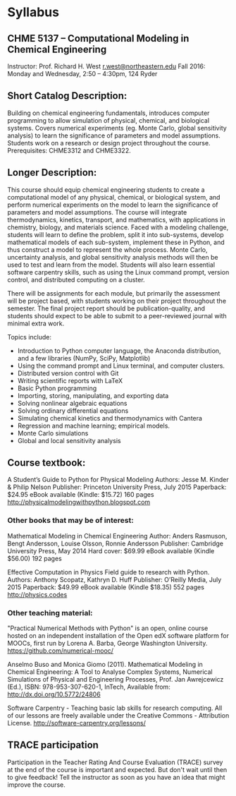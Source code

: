 # Syllabus
## CHME 5137 – Computational Modeling in Chemical Engineering
Instructor: 	Prof. Richard H. West   r.west@northeastern.edu
Fall 2016: 	Monday and Wednesday, 2:50 – 4:30pm,  124 Ryder

## Short Catalog Description:
Building on chemical engineering fundamentals, introduces computer programming to allow simulation of physical, chemical, and biological systems. Covers numerical experiments (eg. Monte Carlo, global sensitivity analysis) to learn the significance of parameters and model assumptions. Students work on a research or design project throughout the course.
Prerequisites: CHME3312 and CHME3322.

## Longer Description:
This course should equip chemical engineering students to create a computational model of any physical, chemical, or biological system, and perform numerical experiments on the model to learn the significance of parameters and model assumptions.  The course will integrate thermodynamics, kinetics, transport, and mathematics, with applications in chemistry, biology, and materials science. Faced with a modeling challenge, students will learn to define the problem, split it into sub-systems, develop mathematical models of each sub-system, implement these in Python, and thus construct a model to represent the whole process. Monte Carlo, uncertainty analysis, and global sensitivity analysis methods will then be used to test and learn from the model.  Students will also learn essential software carpentry skills, such as using the Linux command prompt, version control, and distributed computing on a cluster.

There will be assignments for each module, but primarily the assessment will be project based, with students working on their project throughout the semester. The final project report should be publication-quality, and students should expect to be able to submit to a peer-reviewed journal with minimal extra work.

Topics include:
*	Introduction to Python computer language, the Anaconda distribution, and a few libraries (NumPy, SciPy, Matplotlib)
*	Using the command prompt and Linux terminal, and computer clusters.
*	Distributed version control with Git
*	Writing scientific reports with LaTeX
*	Basic Python programming
*	Importing, storing, manipulating, and exporting data
*	Solving nonlinear algebraic equations
*	Solving ordinary differential equations
*	Simulating chemical kinetics and thermodynamics with Cantera
*	Regression and machine learning; empirical models.
*	Monte Carlo simulations
*	Global and local sensitivity analysis 

## Course textbook:
A Student’s Guide to Python for Physical Modeling
Authors: Jesse M. Kinder & Philip Nelson
Publisher: Princeton University Press, July 2015
Paperback: $24.95 
eBook available (Kindle: $15.72)
160 pages
http://physicalmodelingwithpython.blogspot.com

### Other books that may be of interest:
Mathematical Modeling in Chemical Engineering 
Author: Anders Rasmuson, Bengt Andersson, Louise Olsson, Ronnie Andersson
Publisher: Cambridge University Press, May 2014
Hard cover: $69.99
eBook available (Kindle $56.00)
192 pages

Effective Computation in Physics
Field guide to research with Python.
Authors: Anthony Scopatz, Kathryn D. Huff
Publisher: O’Reilly Media, July 2015
Paperback: $49.99
eBook available (Kindle $18.35)
552 pages
http://physics.codes

### Other teaching material:

"Practical Numerical Methods with Python" is an open, online course hosted on an independent installation of the Open edX software platform for MOOCs, first run by Lorena A. Barba, George Washington University. https://github.com/numerical-mooc/

Anselmo Buso and Monica Giomo (2011). Mathematical Modeling in Chemical Engineering: A Tool to Analyse Complex Systems, Numerical Simulations of Physical and Engineering Processes, Prof. Jan Awrejcewicz (Ed.), ISBN: 978-953-307-620-1, InTech, Available from: http://dx.doi.org/10.5772/24806 

Software Carpentry - Teaching basic lab skills for research computing.
All of our lessons are freely available under the Creative Commons - Attribution License.
http://software-carpentry.org/lessons/ 

## TRACE participation
Participation in the Teacher Rating And Course Evaluation (TRACE) survey at the end of the course is important and expected. 
But don't wait until then to give feedback! Tell the instructor as soon as you have an idea that might improve the course.

